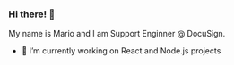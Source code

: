 ### Hi there! 👋

My name is Mario and I am Support Enginner @ DocuSign. 

- 🔭 I’m currently working on React and Node.js projects

